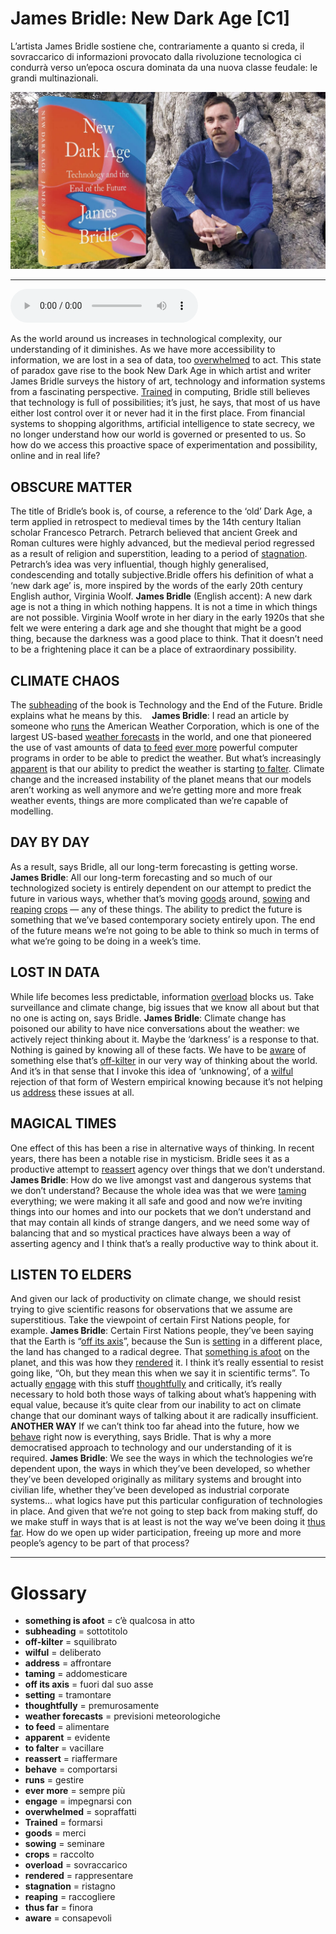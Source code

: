 # James Bridle: New Dark Age   [C1]

L’artista James Bridle sostiene che, contrariamente a quanto si creda, il sovraccarico di informazioni provocato dalla rivoluzione tecnologica ci condurrà verso un’epoca oscura dominata da una nuova classe feudale: le grandi multinazionali.

![](James%20Bridle%20New%20Dark%20Age.jpg)

--------------

<div>
<audio controls autoplay>
    <source src="https:/raw.githubusercontent.com/dartie/speakup/main/2023-11/James%20Bridle%20New%20Dark%20Age.mp3" type="audio/mpeg">
</audio>
</div>


As the world around us increases in technological complexity, our understanding of it diminishes. As we have more accessibility to information, we are lost in a sea of data, too [overwhelmed](## "sopraffatti") to act. This state of paradox gave rise to the book New Dark Age in which artist and writer James Bridle surveys the history of art, technology and information systems from a fascinating perspective. [Trained](## "formarsi") in computing, Bridle still believes that technology is full of possibilities; it’s just, he says, that most of us have either lost control over it or never had it in the first place. From financial systems to shopping algorithms, artificial intelligence to state secrecy, we no longer understand how our world is governed or presented to us. So how do we access this proactive space of experimentation and possibility, online and in real life?

## OBSCURE MATTER
The title of Bridle’s book is, of course, a reference to the ‘old’ Dark Age, a term applied in retrospect to medieval times by the 14th century Italian scholar Francesco Petrarch. Petrarch believed that ancient Greek and Roman cultures were highly advanced, but the medieval period regressed as a result of religion and superstition, leading to a period of [stagnation](## "ristagno"). Petrarch’s idea was very influential, though highly generalised, condescending and totally subjective.Bridle offers his definition of what a ‘new dark age’ is, more inspired by the words of the early 20th century English author, Virginia Woolf.
**James Bridle** (English accent): A new dark age is not a thing in which nothing happens. It is not a time in which things are not possible. Virginia Woolf wrote in her diary in the early 1920s that she felt we were entering a dark age and she thought that might be a good thing, because the darkness was a good place to think. That it doesn’t need to be a frightening place it can be a place of extraordinary possibility.

## CLIMATE CHAOS
The [subheading](## "sottotitolo") of the book is Technology and the End of the Future. Bridle explains what he means by this.   
**James Bridle**: I read an article by someone who [runs](## "gestire") the American Weather Corporation, which is one of the largest US-based [weather forecasts](## "previsioni meteorologiche") in the world, and one that pioneered the use of vast amounts of data [to feed](## "alimentare") [ever more](## "sempre più") powerful computer programs in order to be able to predict the weather. But what’s increasingly [apparent](## "evidente") is that our ability to predict the weather is starting [to falter](## "vacillare"). Climate change and the increased instability of the planet means that our models aren’t working as well anymore and we’re getting more and more freak weather events, things are more complicated than we’re capable of modelling.

## DAY BY DAY
As a result, says Bridle, all our long-term forecasting is getting worse.   
**James Bridle**: All our long-term forecasting and so much of our technologized society is entirely dependent on our attempt to predict the future in various ways, whether that’s moving [goods](## "merci") around, [sowing](## "seminare") and [reaping](## "raccogliere") [crops](## "raccolto") — any of these things. The ability to predict the future is something that we’ve based contemporary society entirely upon. The end of the future means we’re not going to be able to think so much in terms of what we’re going to be doing in a week’s time.

## LOST IN DATA
While life becomes less predictable, information [overload](## "sovraccarico") blocks us. Take surveillance and climate change, big issues that we know all about but that no one is acting on, says Bridle.
**James Bridle**: Climate change has poisoned our ability to have nice conversations about the weather: we actively reject thinking about it. Maybe the ‘darkness’ is a response to that. Nothing is gained by knowing all of these facts. We have to be [aware](## "consapevoli") of something else that’s [off-kilter](## "squilibrato") in our very way of thinking about the world. And it’s in that sense that I invoke this idea of ‘unknowing’, of a [wilful](## "deliberato") rejection of that form of Western empirical knowing because it’s not helping us [address](## "affrontare") these issues at all.

## MAGICAL TIMES
One effect of this has been a rise in alternative ways of thinking. In recent years, there has been a notable rise in mysticism. Bridle sees it as a productive attempt to [reassert](## "riaffermare") agency over things that we don’t understand.
**James Bridle**: How do we live amongst vast and dangerous systems that we don’t understand? Because the whole idea was that we were [taming](## "addomesticare") everything; we were making it all safe and good and now we’re inviting things into our homes and into our pockets that we don’t understand and that may contain all kinds of strange dangers, and we need some way of balancing that and so mystical practices have always been a way of asserting agency and I think that’s a really productive way to think about it.

## LISTEN TO ELDERS
And given our lack of productivity on climate change, we should resist trying to give scientific reasons for observations that we assume are superstitious. Take the viewpoint of certain First Nations people, for example.
**James Bridle**: Certain First Nations people, they’ve been saying that the Earth is “[off its axis](## "fuori dal suo asse")”, because the Sun is [setting](## "tramontare") in a different place, the land has changed to a radical degree. That [something is afoot](## "c’è qualcosa in atto") on the planet, and this was how they [rendered](## "rappresentare") it. I think it’s really essential to resist going like, “Oh, but they mean this when we say it in scientific terms”. To actually [engage](## "impegnarsi con") with this stuff [thoughtfully](## "premurosamente") and critically, it’s really necessary to hold both those ways of talking about what’s happening with equal value, because it’s quite clear from our inability to act on climate change that our dominant ways of talking about it are radically insufficient.
**ANOTHER WAY**
If we can’t think too far ahead into the future, how we [behave](## "comportarsi") right now is everything, says Bridle. That is why a more democratised approach to technology and our understanding of it is required.
**James Bridle**: We see the ways in which the technologies we’re dependent upon, the ways in which they’ve been developed, so whether they’ve been developed originally as military systems and brought into civilian life, whether they’ve been developed as industrial corporate systems... what logics have put this particular configuration of technologies in place. And given that we’re not going to step back from making stuff, do we make stuff in ways that is at least is not the way we’ve been doing it [thus far](## "finora"). How do we open up wider participation, freeing up more and more people’s agency to be part of that process?

--------------

<div style = "display:block; clear:both; page-break-after:always;"></div>

# Glossary
* **something is afoot** = c’è qualcosa in atto
* **subheading** = sottotitolo
* **off-kilter** = squilibrato
* **wilful** = deliberato
* **address** = affrontare
* **taming** = addomesticare
* **off its axis** = fuori dal suo asse
* **setting** = tramontare
* **thoughtfully** = premurosamente
* **weather forecasts** = previsioni meteorologiche
* **to feed** = alimentare
* **apparent** = evidente
* **to falter** = vacillare
* **reassert** = riaffermare
* **behave** = comportarsi
* **runs** = gestire
* **ever more** = sempre più
* **engage** = impegnarsi con
* **overwhelmed** = sopraffatti
* **Trained** = formarsi
* **goods** = merci
* **sowing** = seminare
* **crops** = raccolto
* **overload** = sovraccarico
* **rendered** = rappresentare
* **stagnation** = ristagno
* **reaping** = raccogliere
* **thus far** = finora
* **aware** = consapevoli
